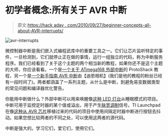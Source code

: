 # 初学者概念:所有关于 AVR 中断

> 原文:[https://hack aday . com/2010/09/27/beginner-concepts-all-about-AVR-interrupts/](https://hackaday.com/2010/09/27/beginner-concepts-all-about-avr-interrupts/)

![](../Images/24ab084e7c538888265f57019461dc74.png "avr-interrupts")

微控制器中断是我们嵌入式编程武库中的重要工具之一。它们让芯片监听特定的事件，一旦检测到，它们就停止正在做的事情，运行一组独立的代码，称为中断服务程序。我们已经看到了关于这个主题的两个相当新的教程，如果你还不是这个主题的大师，你应该看看。一个是[一个关于 ATmega168 外部中断](http://www.protostack.com/blog/2010/09/external-interrupts-on-an-atmega168/)的 ProtoShack 教程，另一个是[一个新手指南 AVR 中断](http://www.avrfreaks.net/index.php?name=PNphpBB2&file=viewtopic&t=89843)由【迪恩相机】(我们是他的教程的粉丝已经有一段时间了)。两者都涵盖了一系列主题，从什么是中断，到避免易变数据类型的常见问题和编译器优化警告。

你能用中断做什么？外部中断可以用来唤醒像[这种 LED 灯台](http://hackaday.com/2008/11/13/improved-led-menorah/)从睡眠模式的项目。中断可用于监控定时器的某个值或溢出，用于产生[脉宽调制](http://hackaday.com/2010/09/21/discussing-pulse-width-modulation/)信号。TI Launchpad 在像[这种从 AVR 芯片](http://hackaday.com/2010/08/13/porting-code-to-msp430/)移植过来的代码的项目中使用间隔定时器中断进行按钮去抖动。如果您想比较两者的不同之处，可以使用这两者的源代码。

中断是强大的。学习它们，爱它们，使用它们。